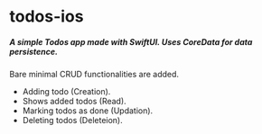 # todos-ios

##### A simple Todos app made with SwiftUI. Uses CoreData for data persistence.

Bare minimal CRUD functionalities are added.
- Adding todo (Creation).
- Shows added todos (Read).
- Marking todos as done (Updation).
- Deleting todos (Deleteion).
